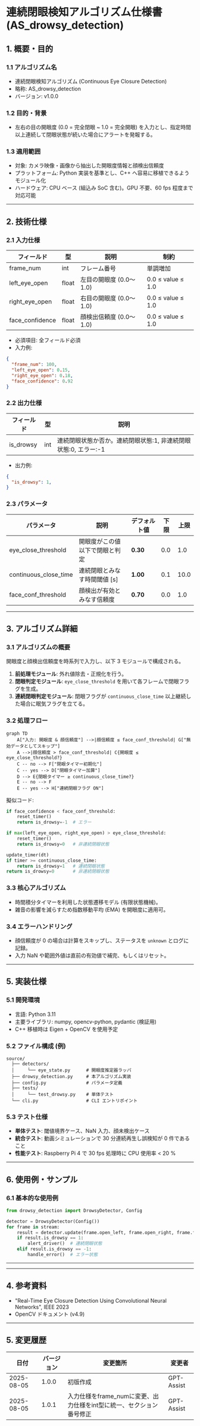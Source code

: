 # 連続閉眼検知アルゴリズム仕様書 (AS_drowsy_detection)

## 1. 概要・目的

### 1.1 アルゴリズム名
- 連続閉眼検知アルゴリズム (Continuous Eye Closure Detection)
- 略称: AS_drowsy_detection
- バージョン: v1.0.0

### 1.2 目的・背景
- 左右の目の開眼度 (0.0 = 完全閉眼 ~ 1.0 = 完全開眼) を入力とし、指定時間以上連続して閉眼状態が続いた場合にアラートを発報する。


### 1.3 適用範囲
- 対象: カメラ映像・画像から抽出した開眼度情報と顔検出信頼度
- プラットフォーム: Python 実装を基準とし、C++ へ容易に移植できるようモジュール化
- ハードウェア: CPU ベース (組込み SoC 含む)。GPU 不要、60 fps 程度まで対応可能

---

## 2. 技術仕様

### 2.1 入力仕様
| フィールド | 型 | 説明 | 制約 |
| --- | --- | --- | --- |
| frame_num | int | フレーム番号 | 単調増加
| left_eye_open | float | 左目の開眼度 (0.0〜1.0) | 0.0 ≤ value ≤ 1.0
| right_eye_open | float | 右目の開眼度 (0.0〜1.0) | 0.0 ≤ value ≤ 1.0
| face_confidence | float | 顔検出信頼度 (0.0〜1.0) | 0.0 ≤ value ≤ 1.0

- 必須項目: 全フィールド必須
- 入力例:
```json
{
  "frame_num": 100,
  "left_eye_open": 0.15,
  "right_eye_open": 0.18,
  "face_confidence": 0.92
}
```

### 2.2 出力仕様
| フィールド | 型 | 説明 |
| --- | --- | --- |
| is_drowsy | int | 連続閉眼状態か否か。連続閉眼状態:1, 非連続閉眼状態:0, エラー:-1 |

- 出力例:
```json
{
  "is_drowsy": 1,
}
```

### 2.3 パラメータ
| パラメータ | 説明 | デフォルト値 | 下限 | 上限 |
| --- | --- | --- | --- | --- |
| eye_close_threshold | 開眼度がこの値以下で閉眼と判定 | **0.30** | 0.0 | 1.0 |
| continuous_close_time | 連続閉眼とみなす時間閾値 [s] | **1.00** | 0.1 | 10.0 |
| face_conf_threshold | 顔検出が有効とみなす信頼度 | **0.70** | 0.0 | 1.0 |

---

## 3. アルゴリズム詳細

### 3.1 アルゴリズムの概要
開眼度と顔検出信頼度を時系列で入力し、以下 3 モジュールで構成される。
1. **前処理モジュール**: 外れ値除去・正規化を行う。
2. **閉眼判定モジュール**: `eye_close_threshold` を用いて各フレームで閉眼フラグを生成。
3. **連続閉眼判定モジュール**: 閉眼フラグが `continuous_close_time` 以上継続した場合に眠気フラグを立てる。

### 3.2 処理フロー
```mermaid
graph TD
    A["入力: 開眼度 & 顔信頼度"] -->|顔信頼度 ≤ face_conf_threshold| G["無効データとしてスキップ"]
    A -->|顔信頼度 > face_conf_threshold| C{開眼度 ≤ eye_close_threshold?}
    C -- no --> F["閉眼タイマー初期化"]
    C -- yes --> D["閉眼タイマー加算"]
    D --> E{閉眼タイマー ≥ continuous_close_time?}
    E -- no --> F
    E -- yes --> H["連続閉眼フラグ ON"]
```


擬似コード:
```python
if face_confidence < face_conf_threshold:
    reset_timer()
    return is_drowsy=-1  # エラー

if max(left_eye_open, right_eye_open) > eye_close_threshold:
    reset_timer()
    return is_drowsy=0   # 非連続閉眼状態

update_timer(dt)
if timer >= continuous_close_time:
    return is_drowsy=1   # 連続閉眼状態
return is_drowsy=0       # 非連続閉眼状態
```

### 3.3 核心アルゴリズム
- 時間積分タイマーを利用した状態遷移モデル (有限状態機械)。
- 雑音の影響を減らすため指数移動平均 (EMA) を開眼度に適用可。

### 3.4 エラーハンドリング
- 顔信頼度が 0 の場合は計算をスキップし、ステータスを `unknown` とログに記録。
- 入力 NaN や範囲外値は直前の有効値で補完、もしくはリセット。

---


## 5. 実装仕様

### 5.1 開発環境
- 言語: Python 3.11
- 主要ライブラリ: numpy, opencv-python, pydantic (検証用)
- C++ 移植時は Eigen + OpenCV を使用予定

### 5.2 ファイル構成 (例)
```
source/
  ├── detectors/
  │     └── eye_state.py      # 開眼度推定器ラッパ
  ├── drowsy_detection.py     # 本アルゴリズム実装
  ├── config.py               # パラメータ定義
  ├── tests/
  │     └── test_drowsy.py    # 単体テスト
  └── cli.py                  # CLI エントリポイント
```

### 5.3 テスト仕様
- **単体テスト**: 閾値境界ケース、NaN 入力、顔未検出ケース
- **統合テスト**: 動画シミュレーションで 30 分連続再生し誤検知が 0 件であること
- **性能テスト**: Raspberry Pi 4 で 30 fps 処理時に CPU 使用率 &lt; 20 %

---

## 6. 使用例・サンプル

### 6.1 基本的な使用例
```python
from drowsy_detection import DrowsyDetector, Config

detector = DrowsyDetector(Config())
for frame in stream:
    result = detector.update(frame.open_left, frame.open_right, frame.face_score)
    if result.is_drowsy == 1:
        alert_driver()  # 連続閉眼状態
    elif result.is_drowsy == -1:
        handle_error()  # エラー状態
```


---


---

## 4. 参考資料
- "Real-Time Eye Closure Detection Using Convolutional Neural Networks", IEEE 2023
- OpenCV ドキュメント (v4.9)

---

## 5. 変更履歴
| 日付 | バージョン | 変更箇所 | 変更者 |
| --- | --- | --- | --- |
| 2025-08-05 | 1.0.0 | 初版作成 | GPT-Assist |
| 2025-08-05 | 1.0.1 | 入力仕様をframe_numに変更、出力仕様をint型に統一、セクション番号修正 | GPT-Assist |
